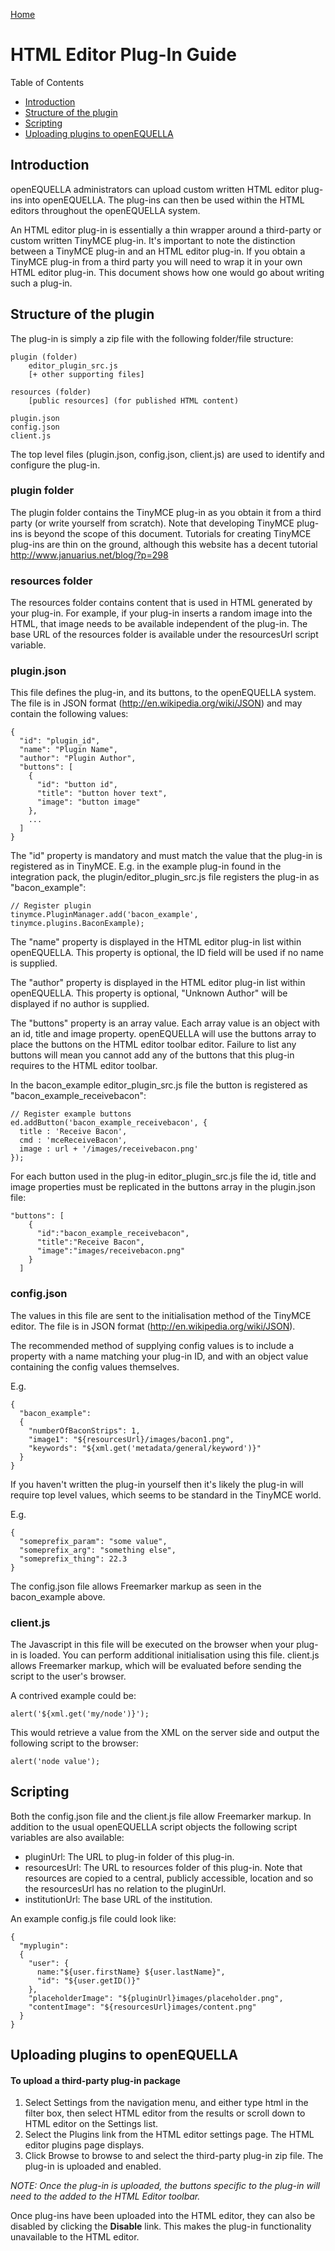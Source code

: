 [Home](https://equella.github.io/)

# HTML Editor Plug-In Guide

Table of Contents

- [Introduction](#introduction)
- [Structure of the plugin](#structure-of-the-plugin)
- [Scripting](#scripting)
- [Uploading plugins to openEQUELLA](#uploading-plugins-to-openequella)

## Introduction

openEQUELLA administrators can upload custom written HTML editor plug-ins into openEQUELLA. The plug-ins can then be used within the HTML editors throughout the openEQUELLA system.

An HTML editor plug-in is essentially a thin wrapper around a third-party or custom written TinyMCE plug-in. It's important to note the distinction between a TinyMCE plug-in and an HTML editor plug-in. If you obtain a TinyMCE plug-in from a third party you will need to wrap it in your own HTML editor plug-in. This document shows how one would go about writing such a plug-in.

## Structure of the plugin

The plug-in is simply a zip file with the following folder/file structure:

```
plugin (folder)
    editor_plugin_src.js
    [+ other supporting files]

resources (folder)
    [public resources] (for published HTML content)

plugin.json
config.json
client.js
```

The top level files (plugin.json, config.json, client.js) are used to identify and configure the plug-in.

### plugin folder

The plugin folder contains the TinyMCE plug-in as you obtain it from a third party (or write yourself from scratch). Note that developing TinyMCE plug-ins is beyond the scope of this document. Tutorials for creating TinyMCE plug-ins are thin on the ground, although this website has a decent tutorial <http://www.januarius.net/blog/?p=298>

### resources folder

The resources folder contains content that is used in HTML generated by your plug-in. For example, if your plug-in inserts a random image into the HTML, that image needs to be available independent of the plug-in. The base URL of the resources folder is available under the resourcesUrl script variable.

### plugin.json

This file defines the plug-in, and its buttons, to the openEQUELLA system.  
The file is in JSON format (<http://en.wikipedia.org/wiki/JSON>) and may contain the following values:

```
{
  "id": "plugin_id",
  "name": "Plugin Name",
  "author": "Plugin Author",
  "buttons": [
    {
      "id": "button id",
      "title": "button hover text",
      "image": "button image"
    },
    ...
  ]
}
```

The "id" property is mandatory and must match the value that the plug-in is registered as in TinyMCE. E.g. in the example plug-in found in the integration pack, the plugin/editor_plugin_src.js file registers the plug-in as "bacon_example":

```
// Register plugin
tinymce.PluginManager.add('bacon_example', tinymce.plugins.BaconExample);
```

The "name" property is displayed in the HTML editor plug-in list within openEQUELLA. This property is optional, the ID field will be used if no name is supplied.

The "author" property is displayed in the HTML editor plug-in list within openEQUELLA. This property is optional, "Unknown Author" will be displayed if no author is supplied.

The "buttons" property is an array value. Each array value is an object with an id, title and image property. openEQUELLA will use the buttons array to place the buttons on the HTML editor toolbar editor. Failure to list any buttons will mean you cannot add any of the buttons that this plug-in requires to the HTML editor toolbar.

In the bacon_example editor_plugin_src.js file the button is registered as "bacon_example_receivebacon":

```
// Register example buttons
ed.addButton('bacon_example_receivebacon', {
  title : 'Receive Bacon',
  cmd : 'mceReceiveBacon',
  image : url + '/images/receivebacon.png'
});
```

For each button used in the plug-in editor_plugin_src.js file the id, title and image properties must be replicated in the buttons array in the plugin.json file:

```
"buttons": [
    {
      "id":"bacon_example_receivebacon",
      "title":"Receive Bacon",
      "image":"images/receivebacon.png"
    }
  ]
```

### config.json

The values in this file are sent to the initialisation method of the TinyMCE editor. The file is in JSON format (<http://en.wikipedia.org/wiki/JSON>).

The recommended method of supplying config values is to include a property with a name matching your plug-in ID, and with an object value containing the config values themselves.

E.g.

```
{
  "bacon_example":
  {
    "numberOfBaconStrips": 1,
    "image1": "${resourcesUrl}/images/bacon1.png",
    "keywords": "${xml.get('metadata/general/keyword')}"
  }
}
```

If you haven't written the plug-in yourself then it's likely the plug-in will require top level values, which seems to be standard in the TinyMCE world.

E.g.

```
{
  "someprefix_param": "some value",
  "someprefix_arg": "something else",
  "someprefix_thing": 22.3
}
```

The config.json file allows Freemarker markup as seen in the bacon_example above.

### client.js

The Javascript in this file will be executed on the browser when your plug-in is loaded. You can perform additional initialisation using this file. client.js allows Freemarker markup, which will be evaluated before sending the script to the user's browser.

A contrived example could be:

```
alert('${xml.get('my/node')}');
```

This would retrieve a value from the XML on the server side and output the following script to the browser:

```
alert('node value');
```

## Scripting

Both the config.json file and the client.js file allow Freemarker markup. In addition to the usual openEQUELLA script objects the following script variables are also available:

- pluginUrl: The URL to plug-in folder of this plug-in.
- resourcesUrl: The URL to resources folder of this plug-in. Note that resources are copied to a central, publicly accessible, location and so the resourcesUrl has no relation to the pluginUrl.
- institutionUrl: The base URL of the institution.

An example config.js file could look like:

```
{
  "myplugin":
  {
    "user": {
      name:"${user.firstName} ${user.lastName}",
      "id": "${user.getID()}"
    },
    "placeholderImage": "${pluginUrl}images/placeholder.png",
    "contentImage": "${resourcesUrl}images/content.png"
  }
}
```

## Uploading plugins to openEQUELLA

#### To upload a third-party plug-in package

1.  Select Settings from the navigation menu, and either type html in the filter box, then select HTML editor from the results or scroll down to HTML editor on the Settings list.
2.  Select the Plugins link from the HTML editor settings page. The HTML editor plugins page displays.
3.  Click Browse to browse to and select the third-party plug-in zip file. The plug-in is uploaded and enabled.

_NOTE: Once the plug-in is uploaded, the buttons specific to the plug-in will need to the added to the HTML Editor toolbar._

Once plug-ins have been uploaded into the HTML editor, they can also be disabled by clicking the **Disable** link. This makes the plug-in functionality unavailable to the HTML editor.
